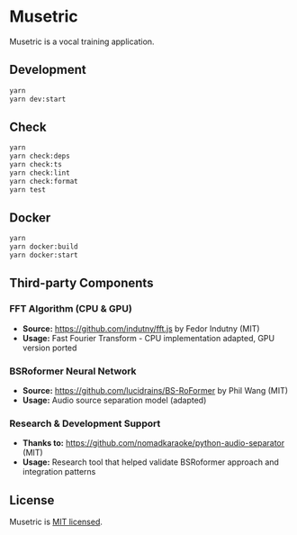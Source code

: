 # Musetric

Musetric is a vocal training application.

## Development

```bash
yarn
yarn dev:start
```

## Check

```bash
yarn
yarn check:deps
yarn check:ts
yarn check:lint
yarn check:format
yarn test
```

## Docker

```bash
yarn
yarn docker:build
yarn docker:start
```

## Third-party Components

### FFT Algorithm (CPU & GPU)

- **Source:** https://github.com/indutny/fft.js by Fedor Indutny (MIT)
- **Usage:** Fast Fourier Transform - CPU implementation adapted, GPU version ported

### BSRoformer Neural Network

- **Source:** https://github.com/lucidrains/BS-RoFormer by Phil Wang (MIT)
- **Usage:** Audio source separation model (adapted)

### Research & Development Support

- **Thanks to:** https://github.com/nomadkaraoke/python-audio-separator (MIT)
- **Usage:** Research tool that helped validate BSRoformer approach and integration patterns

## License

Musetric is [MIT licensed](https://github.com/popelenkow/Musetric/blob/main/license.md).
